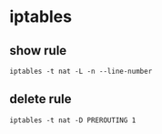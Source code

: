 # iptables
## show rule
```
iptables -t nat -L -n --line-number
```

## delete rule
```
iptables -t nat -D PREROUTING 1
```